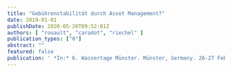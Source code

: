 ```yaml
---
title: "Gebührenstabilität durch Asset Management?"
date: 2019-01-01
publishDate: 2020-05-20T09:52:01Z
authors: [ "rouault", "caradot", "riechel" ]
publication_types: ["0"]
abstract: ""
featured: false
publication: ' *In:* 6. Wassertage Münster. Münster, Germany. 26-27 February 2019'
---
```



